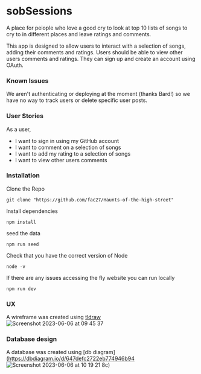# sobSessions

A place for peiople who love a good cry to look at top 10 lists of songs to cry to in different places and leave ratings and comments.

This app is designed to allow users to interact with a selection of songs, adding their comments and ratings. Users should be able to view other users comments and ratings. They can sign up and create an account using OAuth.

### Known Issues

We aren't authenticating or deploying at the moment (thanks Bard!) so we have no way to track users or delete specific user posts.

### User Stories

As a user,
- I want to sign in using my GitHub account
- I want to comment on a selection of songs
- I want to add my rating to a selection of songs
- I want to view other users comments

### Installation

Clone the Repo 
```
git clone "https://github.com/fac27/Haunts-of-the-high-street"
```
Install dependencies 
```
npm install 
```
seed the data
```
npm run seed
```
Check that you have the correct version of Node 
```
node -v
```
If there are any issues accessing the fly website you can run locally 
```
npm run dev
```
### UX
A wireframe was created using [tldraw](https://www.tldraw.com/r/v2_E2B4vhDM-y3bh5FhSJRXa?viewport=298%2C-90%2C2003%2C1005&page=page%3A9VhkqMKi6LCu7kKg2lkFD)
![Screenshot 2023-06-06 at 09 45 37](https://github.com/fac27/sobSessions/assets/114364165/a83366c7-b996-40c0-8264-93c86821b1fa)

### Database design
A database was created using [db diagram](https://dbdiagram.io/d/647defc2722eb774946b94
![Screenshot 2023-06-06 at 10 19 21](https://github.com/fac27/sobSessions/assets/114364165/add629f0-0e90-4aa5-805e-de0675fed97d)
8c)


